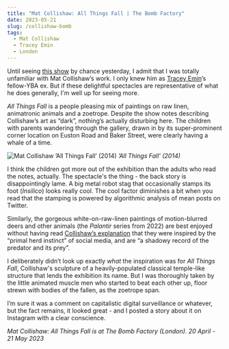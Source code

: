 ```yaml
---
title: "Mat Collishaw: All Things Fall | The Bomb Factory"
date: 2023-05-21
slug: /collishaw-bomb
tags:
  - Mat Collishaw
  - Tracey Emin
  - London
---
```


Until seeing [this show](https://www.bombfactory.org.uk/post/all-things-fall-by-mat-collishaw-the-bomb-factory-marylebone) by chance yesterday, I admit that I was totally unfamiliar with Mat Collishaw’s work. I only knew him as [Tracey Emin](/tags/tracey-emin)’s fellow-YBA ex. But if these delightful spectacles are representative of what he does generally, I'm well up for seeing more.

*All Things Fall* is a people pleasing mix of paintings on raw linen, animatronic animals and a zoetrope. Despite the show notes describing Collishaw’s art as “dark”, nothing’s actually disturbing here. The children with parents wandering through the gallery, drawn in by its super-prominent corner location on Euston Road and Baker Street, were clearly having a whale of a time.

![Mat Collishaw ’All Things Fall’ (2014)](/collishaw-bomb-1.jpeg)
*’All Things Fall’ (2014)*

I think the children got more out of the exhibition than the adults who read the notes, actually. The spectacle's the thing - the back story is disappointingly lame. A big metal robot stag that occasionally stamps its foot (*Insilico*) looks really cool. The cool factor diminishes a bit when you read that the stamping is powered by algorithmic analysis of mean posts on Twitter. 

Similarly, the gorgeous white-on-raw-linen paintings of motion-blurred deers and other animals (the *Palantir* series from 2022) are best enjoyed without having read [Collishaw’s explanation](https://worldart.news/2023/03/23/the-bomb-factory-art-foundation-presents-mat-collishaws-latest-series-of-works-including-sentiment-analysis-animatronic-sculptures-optical-illusions-and-paintings/) that they were inspired by the “primal herd instinct” of social media, and are “a shadowy record of the predator and its prey”.

I deliberately didn’t look up exactly *what* the inspiration was for *All Things Fall*, Collishaw's sculpture of a heavily-populated classical temple-like structure that lends the exhibition its name. But I was thoroughly taken by the little animated muscle men who started to beat each other up, floor strewn with bodies of the fallen, as the zoetrope span. 

I’m sure it was a comment on capitalistic digital surveillance or whatever, but the fact remains, it looked great - and I posted a story about it on Instagram with a clear conscience.

*Mat Collishaw: All Things Fall is at The Bomb Factory (London). 20 April - 21 May 2023*
